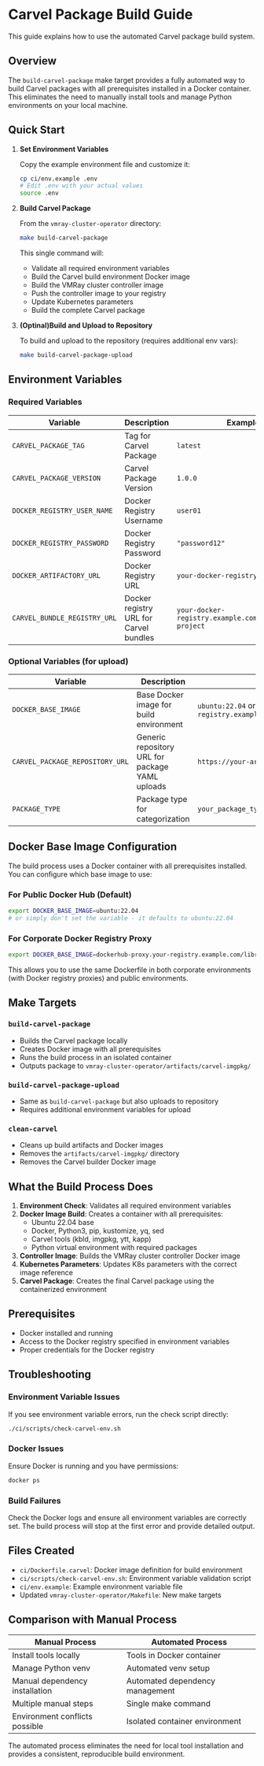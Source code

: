 # Carvel Package Build Guide

This guide explains how to use the automated Carvel package build system.

## Overview

The `build-carvel-package` make target provides a fully automated way to build Carvel packages with all prerequisites installed in a Docker container. This eliminates the need to manually install tools and manage Python environments on your local machine.

## Quick Start

1. **Set Environment Variables**

   Copy the example environment file and customize it:
   ```bash
   cp ci/env.example .env
   # Edit .env with your actual values
   source .env
   ```

2. **Build Carvel Package**

   From the `vmray-cluster-operator` directory:
   ```bash
   make build-carvel-package
   ```
   
   This single command will:
   - Validate all required environment variables
   - Build the Carvel build environment Docker image
   - Build the VMRay cluster controller image  
   - Push the controller image to your registry
   - Update Kubernetes parameters
   - Build the complete Carvel package

3. **(Optinal)Build and Upload to Repository**

   To build and upload to the repository (requires additional env vars):
   ```bash
   make build-carvel-package-upload
   ```

## Environment Variables

### Required Variables

| Variable | Description | Example |
|----------|-------------|---------|
| `CARVEL_PACKAGE_TAG` | Tag for Carvel Package | `latest` |
| `CARVEL_PACKAGE_VERSION` | Carvel Package Version | `1.0.0` |
| `DOCKER_REGISTRY_USER_NAME` | Docker Registry Username | `user01` |
| `DOCKER_REGISTRY_PASSWORD` | Docker Registry Password | `"password12"` |
| `DOCKER_ARTIFACTORY_URL` | Docker Registry URL | `your-docker-registry.example.com` |
| `CARVEL_BUNDLE_REGISTRY_URL` | Docker registry URL for Carvel bundles | `your-docker-registry.example.com/carvel/your-project` |

### Optional Variables (for upload)

| Variable | Description | Example |
|----------|-------------|---------|
| `DOCKER_BASE_IMAGE` | Base Docker image for build environment | `ubuntu:22.04` or `dockerhub-proxy.your-registry.example.com/library/ubuntu:22.04` |
| `CARVEL_PACKAGE_REPOSITORY_URL` | Generic repository URL for package YAML uploads | `https://your-artifactory-url/artifactory` |
| `PACKAGE_TYPE` | Package type for categorization | `your_package_type` |

## Docker Base Image Configuration

The build process uses a Docker container with all prerequisites installed. You can configure which base image to use:

### For Public Docker Hub (Default)
```bash
export DOCKER_BASE_IMAGE=ubuntu:22.04
# or simply don't set the variable - it defaults to ubuntu:22.04
```

### For Corporate Docker Registry Proxy
```bash
export DOCKER_BASE_IMAGE=dockerhub-proxy.your-registry.example.com/library/ubuntu:22.04
```

This allows you to use the same Dockerfile in both corporate environments (with Docker registry proxies) and public environments.

## Make Targets

### `build-carvel-package`
- Builds the Carvel package locally
- Creates Docker image with all prerequisites
- Runs the build process in an isolated container
- Outputs package to `vmray-cluster-operator/artifacts/carvel-imgpkg/`

### `build-carvel-package-upload`
- Same as `build-carvel-package` but also uploads to repository
- Requires additional environment variables for upload

### `clean-carvel`
- Cleans up build artifacts and Docker images
- Removes the `artifacts/carvel-imgpkg/` directory
- Removes the Carvel builder Docker image

## What the Build Process Does

1. **Environment Check**: Validates all required environment variables
2. **Docker Image Build**: Creates a container with all prerequisites:
   - Ubuntu 22.04 base
   - Docker, Python3, pip, kustomize, yq, sed
   - Carvel tools (kbld, imgpkg, ytt, kapp)
   - Python virtual environment with required packages
3. **Controller Image**: Builds the VMRay cluster controller Docker image
4. **Kubernetes Parameters**: Updates K8s parameters with the correct image reference
5. **Carvel Package**: Creates the final Carvel package using the containerized environment

## Prerequisites

- Docker installed and running
- Access to the Docker registry specified in environment variables
- Proper credentials for the Docker registry

## Troubleshooting

### Environment Variable Issues
If you see environment variable errors, run the check script directly:
```bash
./ci/scripts/check-carvel-env.sh
```

### Docker Issues
Ensure Docker is running and you have permissions:
```bash
docker ps
```

### Build Failures
Check the Docker logs and ensure all environment variables are correctly set. The build process will stop at the first error and provide detailed output.

## Files Created

- `ci/Dockerfile.carvel`: Docker image definition for build environment
- `ci/scripts/check-carvel-env.sh`: Environment variable validation script
- `ci/env.example`: Example environment variable file
- Updated `vmray-cluster-operator/Makefile`: New make targets

## Comparison with Manual Process

| Manual Process | Automated Process |
|----------------|-------------------|
| Install tools locally | Tools in Docker container |
| Manage Python venv | Automated venv setup |
| Manual dependency installation | Automated dependency management |
| Multiple manual steps | Single make command |
| Environment conflicts possible | Isolated container environment |

The automated process eliminates the need for local tool installation and provides a consistent, reproducible build environment.
